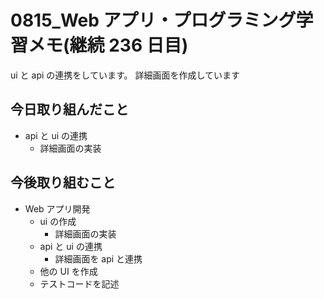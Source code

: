 # 0815_Web アプリ・プログラミング学習メモ(継続 236 日目)

ui と api の連携をしています。
詳細画面を作成しています

## 今日取り組んだこと

- api と ui の連携
  - 詳細画面の実装

## 今後取り組むこと

- Web アプリ開発
  - ui の作成
    - 詳細画面の実装
  - api と ui の連携
    - 詳細画面を api と連携
  - 他の UI を作成
  - テストコードを記述
